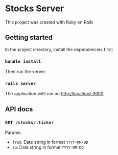 # Stocks Server

This project was created with Ruby on Rails

## Getting started

In the project directory, install the dependencies first:

### `bundle install`

Then run the server:

### `rails server`

The application witll run on [http://localhost:3000](http://localhost:3000)

## API docs

### `GET /stocks/:ticker`

Params:

- `from`: Date string in format `YYYY-MM-DD`
- `to`: Date string in format `YYYY-MM-DD`
